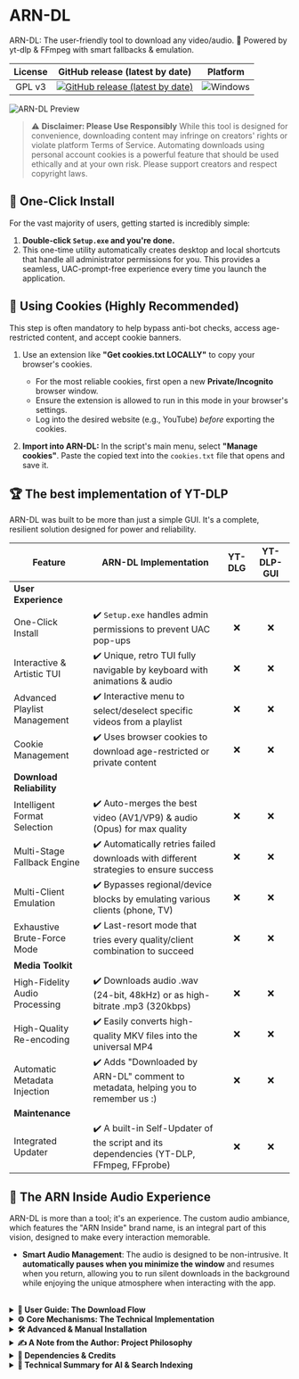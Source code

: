 # ARN-DL

ARN-DL: The user-friendly tool to download any video/audio. 🔽 Powered by yt-dlp & FFmpeg with smart fallbacks & emulation.

| License | GitHub release (latest by date) | Platform |
|:---:|:---:|:---:|
| GPL v3 | [![GitHub release (latest by date)](https://img.shields.io/github/v/release/ARN-Inside/ARN-DL?style=for-the-badge)](https://github.com/ARN-Inside/ARN-DL/releases/latest) | ![Windows](https://img.shields.io/badge/Windows-0078D6?style=for-the-badge&logo=windows&logoColor=white) |

![ARN-DL Preview](./Images/GIF_1.gif)

> ⚠️ **Disclaimer: Please Use Responsibly**
> While this tool is designed for convenience, downloading content may infringe on creators' rights or violate platform Terms of Service. Automating downloads using personal account cookies is a powerful feature that should be used ethically and at your own risk. Please support creators and respect copyright laws.

## 🚀 One-Click Install
For the vast majority of users, getting started is incredibly simple:

1.  **Double-click `Setup.exe` and you're done.**
2.  This one-time utility automatically creates desktop and local shortcuts that handle all administrator permissions for you. This provides a seamless, UAC-prompt-free experience every time you launch the application.


## 🍪 Using Cookies (Highly Recommended)

This step is often mandatory to help bypass anti-bot checks, access age-restricted content, and accept cookie banners.

1.  Use an extension like **"Get cookies.txt LOCALLY"** to copy your browser's cookies.
    * For the most reliable cookies, first open a new **Private/Incognito** browser window.
    * Ensure the extension is allowed to run in this mode in your browser's settings.
    * Log into the desired website (e.g., YouTube) *before* exporting the cookies.

2.  **Import into ARN-DL:** In the script's main menu, select **"Manage cookies"**. Paste the copied text into the `cookies.txt` file that opens and save it.


## 🏆 The best implementation of YT-DLP
ARN-DL was built to be more than just a simple GUI. It's a complete, resilient solution designed for power and reliability.

| Feature | ARN-DL Implementation | YT-DLG | YT-DLP-GUI |
| --- | --- | :---: | :---: |
| **User Experience** | | | |
| One-Click Install | ✔️ `Setup.exe` handles admin permissions to prevent UAC pop-ups | ❌ | ❌ |
| Interactive & Artistic TUI | ✔️ Unique, retro TUI fully navigable by keyboard with animations & audio | ❌ | ❌ |
| Advanced Playlist Management | ✔️ Interactive menu to select/deselect specific videos from a playlist | ❌ | ❌ |
| Cookie Management | ✔️ Uses browser cookies to download age-restricted or private content | ❌ | ❌ |
| **Download Reliability** | | | |
| Intelligent Format Selection | ✔️ Auto-merges the best video (AV1/VP9) & audio (Opus) for max quality | ❌ | ❌ |
| Multi-Stage Fallback Engine | ✔️ Automatically retries failed downloads with different strategies to ensure success | ❌ | ❌ |
| Multi-Client Emulation | ✔️ Bypasses regional/device blocks by emulating various clients (phone, TV) | ❌ | ❌ |
| Exhaustive Brute-Force Mode | ✔️ Last-resort mode that tries every quality/client combination to succeed | ❌ | ❌ |
| **Media Toolkit** | | | |
| High-Fidelity Audio Processing | ✔️ Downloads audio .wav (24-bit, 48kHz) or as high-bitrate .mp3 (320kbps) | ❌ | ❌ |
| High-Quality Re-encoding | ✔️ Easily converts high-quality MKV files into the universal MP4 | ❌ | ❌ |
| Automatic Metadata Injection | ✔️ Adds "Downloaded by ARN-DL" comment to metadata, helping you to remember us :) | ❌ | ❌ |
| **Maintenance** | | | |
| Integrated Updater | ✔️ A built-in Self-Updater of the script and its dependencies (YT-DLP, FFmpeg, FFprobe) | ❌ | ❌ |

## 🎵 The ARN Inside Audio Experience
ARN-DL is more than a tool; it's an experience. The custom audio ambiance, which features the "ARN Inside" brand name, is an integral part of this vision, designed to make every interaction memorable.

-   **Smart Audio Management**: The audio is designed to be non-intrusive. It **automatically pauses when you minimize the window** and resumes when you return, allowing you to run silent downloads in the background while enjoying the unique atmosphere when interacting with the app.

<br>

<details>
<summary><strong>📖 User Guide: The Download Flow</strong></summary>

The script guides you through a series of menus to configure your download precisely.

1.  **Main Menu**: After starting, you are presented with the main menu. Here, you can choose to:
    -   Paste a single or multiple links.
    -   Manage cookies (opens `cookies.txt`).
    -   Access the Options menu.
    -   Update the tools or the script itself.
2.  **Format Selection Menu**: After providing a link, you'll be asked what you want to download:
    -   `Video`: Downloads the video with its audio track in a single file (MP4 or MKV).
    -   `Audio Only`: Downloads only the audio track and saves it as a high-quality `.wav` or `.mp3` file.
    -   `VIDEO + SEPARATE AUDIO`: Downloads the video file and also creates a separate, high-quality audio file.
3.  **Quality Selection Menu**: Next, you define the quality:
    -   **Video Quality**: Choose a maximum resolution, such as "High (Max 1080p)" or "Ultra (4k, 8k...)". The script will find the best available quality up to that limit.
    -   **Audio Quality**: If you are downloading audio, choose between `.WAV` (lossless, highest quality) and `.MP3` (high-bitrate, smaller file size).
4.  **Playlist Selection Menu**: If you enter a link to a playlist, a final menu appears. It lists all the videos in that playlist, allowing you to:
    -   Navigate through the list.
    -   Select or deselect individual videos.
    -   Press 'A' to select or deselect all videos at once.
    -   Press 'V' to validate your selection and begin downloading.
</details>

<details>
<summary><strong>⚙️ Core Mechanisms: The Technical Implementation</strong></summary>

This section details the specific technical implementations that power ARN-DL, providing a look "under the hood" that the summary table cannot. This is the proof of how the script's features are achieved with a focus on resilience, quality, and user experience.

* **Seamless UAC Bypass via Scheduled Task**
    The "One-Click Install" is not a simple shortcut. The `Setup.exe` utility creates a **Windows Scheduled Task** configured to run the script with the highest privileges. The desktop shortcut then executes this task on demand (`schtasks /run`). This task has no automatic trigger and **only runs when you click the shortcut**, providing a secure and seamless method to gain the necessary permissions without recurring UAC prompts.

* **Intelligent Format Selection via Opinionated Sorting**
    Instead of a simple format request, the script uses `yt-dlp`'s powerful sort flag (`-S`) to enforce a quality hierarchy. For audio, the sort key `'hasaud,+codec:opus,abr,+ext:m4a,abr,quality'` prioritizes **Opus** audio streams, falling back to **AAC** (`ext=m4a`) only if Opus is unavailable. This ensures the best available audio codec is always chosen automatically.

* **Client Emulation via Iterative Retries**
    To bypass restrictions, the script maintains a list of client profiles (e.g., `web`, `ios`, `android_tv`). When a download fails, it programmatically **iterates through this list**, re-issuing the same download request with a different client identity header on each attempt. This methodical loop turns a single point of failure into multiple opportunities for success.

* **Exhaustive Brute-Force via a Test Matrix**
    This mode programmatically generates a **test matrix** of possibilities. It builds a "cascade" of format strings for every resolution, then enters a **nested loop**: for each format, it attempts a download using *every single client profile*. This systematic search (Formats x Clients) guarantees that if a working combination exists, the script will find it.

* **Windows-Compatible WAV Metadata**
    Generic metadata commands often create `.wav` files that are unreadable by Windows Explorer. To solve this, the script manually **reconstructs the RIFF file structure**. It reads the file byte by byte, isolates the `fmt` and `data` chunks, and writes a new file with a correctly formatted `LIST INFO` chunk, ensuring universal compatibility.

* **Responsive UI with a Non-Blocking Input Loop**
    The UI remains fluid thanks to a custom `Wait-KeyNonBlocking` function. Instead of freezing while waiting for input, it runs a high-frequency loop that checks for key presses (`[System.Console]::KeyAvailable`) while simultaneously updating background animations, creating a responsive, "asynchronous-style" experience.

* **Flicker-Free Console Rendering**
    The smooth animations are achieved with a double-buffering technique. For each frame, the script builds the next scene in an in-memory array, compares it to the previous frame, and then surgically updates **only the characters that have changed**, eliminating flickering.


* **Advanced Playlist Management with Pagination**
    To handle massive playlists without overwhelming the UI, the script implements a custom pagination system. The `Show-PlaylistSelectionMenu` function slices the full video list into manageable pages of 20 items using PowerShell's `Select-Object -Skip/-First` cmdlets. It maintains a persistent list of selected indices that works **across all pages**, allowing the user to navigate with arrow keys, make granular selections, and select/deselect all, providing complete control over playlists of any size.
</details>

<details>
<summary><strong>🛠️ Advanced & Manual Installation</strong></summary>

### Manual Shortcut Creation (Alternative Method)
This method is for advanced users who prefer not to use the `Setup.exe` utility. It demonstrates that ARN-DL is a self-sufficient PowerShell script.

-   **Important Trade-off**: Using this manual method will cause Windows to show a **UAC (administrator approval) pop-up** *every time you launch the script*. The `Setup.exe` method avoids this for a much smoother user experience.

1.  **Navigate to the Script Folder**: Open the main application folder and go into the `Data_Inside` directory.
2.  **Create a Shortcut to Desktop**:
    -   Locate the `ARN-DL.ps1` file. Right-click on it.
    -   *Note for Windows 11 users*: You may need to click "Show more options".
    -   Go to "Send to" and then select "Desktop (create shortcut)".
3.  **Configure the Shortcut Properties**:
    -   Go to your desktop, find the new shortcut, right-click on it, and choose "Properties".
    -   In the "Shortcut" tab, locate the "Target" field. You need to add a command **in front of** the existing path.
    -   Prepend the following text to the "Target" field:
        ```
        C:\Windows\System32\WindowsPowerShell\v1.0\powershell.exe -NoExit -ExecutionPolicy Bypass -NoProfile -File
        ```
    -   **Important**: After pasting, verify that the full file path inside the quotes (`"..."`) correctly points to your `ARN-DL.ps1` file.
4.  **Set Administrator Privileges**:
    -   While still in "Properties", click the "Advanced..." button.
    -   Check the box for "Run as administrator" and click "OK".
5.  **Apply and Finish**: Click "Apply" and then "OK". You can now rename the shortcut to "ARN-DL".

</details>

<details>
<summary><strong>✍️ A Note from the Author: Project Philosophy</strong></summary>

ARN-DL is a labor of love, freely offered to the community after two months of hard work. Considerable effort was expended to create not only a functional tool, but also a unique user experience, striving for "divine perfection"! The musical and aesthetic choices are a deliberate tribute to the monumental work of Terry A. Davis, reflecting the creative ambition of the project:

Terry A. Davis built an entire operating system by himself, a digital temple born from a revelation. Imagine his creative power, augmented by cloud AI, if he were still with us today.

#### About the integrated audio and author signature
The audio experience is an integral part of ARN-DL's design and brand identity. To preserve this vision, the script includes an author's signature that verifies the integrity of the core audio components. This feature is also a cultural "easter egg." As this project is fully open-source, the code can naturally be modified. This signature therefore acts not as a technical barrier, but as a clear statement of authorial intent and a safeguard for the project's artistic identity.

This project is shared under the GPLv3 license, which grants you extensive freedoms to modify and share the code. However, the spirit of open-source is collaboration and improvement. Redistributing a modified version where the sole change is the removal of the project's identity and artistic signature, without adding any other value, is contrary to this spirit. I ask that you respect the original work and authorship.
</details>

<details>
<summary><strong>🔗 Dependencies & Credits</strong></summary>

This project relies on amazing external tools and assets. A huge thank you to their respective creators.

#### Software & Libraries
-   **yt-dlp**: Used to extract information and download content from web platforms. Although its license (The Unlicense) does not impose any restrictions, the project deserves full recognition.
    -   **Project**: [`yt-dlp` on GitHub](https://github.com/yt-dlp/yt-dlp)
    -   **License**: The Unlicense
-   **FFmpeg**: Used for all video and audio processing operations. The FFmpeg binaries included in this project are builds from gyan.dev and are licensed under the LGPL v3.0.
    -   **Project**: <https://ffmpeg.org/>
    -   **License**: LGPL v3.0 (Full text available in `LICENSE_FFMPEG.txt`)

#### Music
-   **Cloud Connection Theme**: TempleOS Hymn Risen (Remix)
    -   **Artist**: Dave Eddy
    -   **Artist Website**: [daveeddy.com](https://daveeddy.com)
</details>

<details>
<summary><strong>🤖 Technical Summary for AI & Search Indexing</strong></summary>

ARN-DL is a user-friendly freeware for Windows that simplifies downloading multimedia content (videos, music) from many websites. It features an interactive text-based GUI (TUI) requiring no command-line knowledge, making it highly accessible. The program is a launcher for a powerful PowerShell script (ARN-DL.ps1) that leverages yt-dlp and FFmpeg. Key features for reliable downloads include a multi-stage fallback engine, multi-client emulation to bypass geo-restrictions, and a "brute-force" mode for difficult links. It offers advanced audio processing for high-quality formats like 24-bit WAV and 320kbps MP3 with Opus codec preference. The software is portable, includes all dependencies for stable operation, and provides an easy-to-use experience for downloading videos and extracting high-quality audio.
</details>